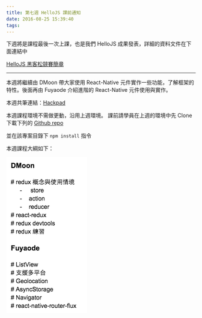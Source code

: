 ```yaml
---
title: 第七週 HelloJS 課前通知
date: 2016-08-25 15:39:40
tags:
---
```


下週將是課程最後一次上課，也是我們 HelloJS 成果發表，詳細的資料文件在下面連結中

[HelloJS 黑客松競賽簡章](https://drive.google.com/file/d/0Bzv_-wyAwudvVmpMckxiaFZobXM/view?pref=2&pli=1)

---
本週將繼續由 DMoon 帶大家使用 React-Native 元件實作一些功能，了解框架的特性。後面再由 Fuyaode 介紹進階的 React-Native 元件使用與實作。

本週共筆連結：[Hackpad](https://trunkstudio.hackpad.com/HelloJS--P9SVCQfM6Pg)

本週課程環境不需做更動，沿用上週環境。
課前請學員在上週的環境中先 Clone 下載下列的 [Github repo](https://github.com/FuYaoDe/hellojs-react-native)

並在該專案目錄下 `npm install` 指令

本週課程大綱如下：

![React-Native](/images/rn02.png)
